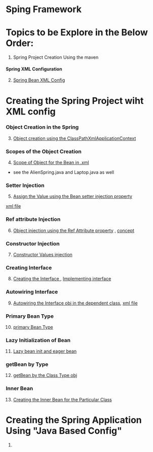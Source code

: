 # Sping Framework 


# Topics to be Explore in the Below Order:

1. Spring Project Creation Using the maven 

#### Spring XML Configuration 
2. [Spring Bean XML Config ](pom.xml)

#
# Creating the Spring Project wiht XML config

### Object Creation in the Spring 

3. [Object creation using the ClassPathXmlApplicationContext](src/main/java/com/jspring6/App.java)

### Scopes of the Object Creation

4. [Scope of Object for the Bean in .xml](src/main/java/com/jspring6/App.java)
- see the AlienSpring.java and Laptop.java as well 

### Setter Injection 

5. [Assign the Value using the Bean setter injection property](src/main/java/com/jspring6/App.java) 

[xml file](src/main/resources/spring.xml)

### Ref attribute Injection

6. [ Object injection using the Ref Attribute property](src/main/java/com/jspring6/AlienSpring.java) , [concept ](src/main/java/com/jspring6/App.java) 


### Constructor Injection 

7. [Constructor Values injection ](src/main/java/com/jspring6/ConstructorInjection.java)

### Creating Interface 

8. [Creating the Interface ](src/main/java/com/jspring6/AlienInterface.java) , [Implementing interface](src/main/java/com/jspring6/Desktop.java)

### Autowiring Interface

9. [Autowiring the Interface obj in the dependent class](src/main/java/com/jspring6/AlienInterface.java), [xml file](src/main/resources/spring.xml)

### Primary Bean Type

10. [primary Bean Type](src/main/java/com/jspring6/AlienInterface.java)

### Lazy Initialization of Bean

11. [Lazy bean init and eager bean ](src/main/java/com/jspring6/LazyInitBean.java)

### getBean by Type

12. [getBean by the Class Type obj](src/main/java/com/jspring6/LazyInitBean.java)

### Inner Bean

13. [Creating the Inner Bean for the Particular Class ](src/main/java/com/jspring6/LazyInitBean.java)


#

# Creating the Spring Application Using "Java Based Config"

1. 